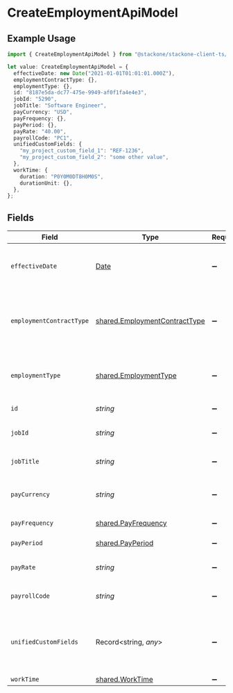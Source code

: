 # CreateEmploymentApiModel

## Example Usage

```typescript
import { CreateEmploymentApiModel } from "@stackone/stackone-client-ts/sdk/models/shared";

let value: CreateEmploymentApiModel = {
  effectiveDate: new Date("2021-01-01T01:01:01.000Z"),
  employmentContractType: {},
  employmentType: {},
  id: "8187e5da-dc77-475e-9949-af0f1fa4e4e3",
  jobId: "5290",
  jobTitle: "Software Engineer",
  payCurrency: "USD",
  payFrequency: {},
  payPeriod: {},
  payRate: "40.00",
  payrollCode: "PC1",
  unifiedCustomFields: {
    "my_project_custom_field_1": "REF-1236",
    "my_project_custom_field_2": "some other value",
  },
  workTime: {
    duration: "P0Y0M0DT8H0M0S",
    durationUnit: {},
  },
};
```

## Fields

| Field                                                                                         | Type                                                                                          | Required                                                                                      | Description                                                                                   | Example                                                                                       |
| --------------------------------------------------------------------------------------------- | --------------------------------------------------------------------------------------------- | --------------------------------------------------------------------------------------------- | --------------------------------------------------------------------------------------------- | --------------------------------------------------------------------------------------------- |
| `effectiveDate`                                                                               | [Date](https://developer.mozilla.org/en-US/docs/Web/JavaScript/Reference/Global_Objects/Date) | :heavy_minus_sign:                                                                            | The effective date of the employment contract                                                 | 2021-01-01T01:01:01.000Z                                                                      |
| `employmentContractType`                                                                      | [shared.EmploymentContractType](../../../sdk/models/shared/employmentcontracttype.md)         | :heavy_minus_sign:                                                                            | The employment work schedule type (e.g., full-time, part-time)                                | full_time                                                                                     |
| `employmentType`                                                                              | [shared.EmploymentType](../../../sdk/models/shared/employmenttype.md)                         | :heavy_minus_sign:                                                                            | The type of employment (e.g., contractor, permanent)                                          | permanent                                                                                     |
| `id`                                                                                          | *string*                                                                                      | :heavy_minus_sign:                                                                            | Unique identifier                                                                             | 8187e5da-dc77-475e-9949-af0f1fa4e4e3                                                          |
| `jobId`                                                                                       | *string*                                                                                      | :heavy_minus_sign:                                                                            | The employee job id                                                                           | 5290                                                                                          |
| `jobTitle`                                                                                    | *string*                                                                                      | :heavy_minus_sign:                                                                            | The job title of the employee                                                                 | Software Engineer                                                                             |
| `payCurrency`                                                                                 | *string*                                                                                      | :heavy_minus_sign:                                                                            | The currency used for pay                                                                     | USD                                                                                           |
| `payFrequency`                                                                                | [shared.PayFrequency](../../../sdk/models/shared/payfrequency.md)                             | :heavy_minus_sign:                                                                            | The pay frequency                                                                             | hourly                                                                                        |
| `payPeriod`                                                                                   | [shared.PayPeriod](../../../sdk/models/shared/payperiod.md)                                   | :heavy_minus_sign:                                                                            | The pay period                                                                                | monthly                                                                                       |
| `payRate`                                                                                     | *string*                                                                                      | :heavy_minus_sign:                                                                            | The pay rate for the employee                                                                 | 40.00                                                                                         |
| `payrollCode`                                                                                 | *string*                                                                                      | :heavy_minus_sign:                                                                            | The payroll code of the employee                                                              | PC1                                                                                           |
| `unifiedCustomFields`                                                                         | Record<string, *any*>                                                                         | :heavy_minus_sign:                                                                            | Custom Unified Fields configured in your StackOne project                                     | {<br/>"my_project_custom_field_1": "REF-1236",<br/>"my_project_custom_field_2": "some other value"<br/>} |
| `workTime`                                                                                    | [shared.WorkTime](../../../sdk/models/shared/worktime.md)                                     | :heavy_minus_sign:                                                                            | N/A                                                                                           |                                                                                               |